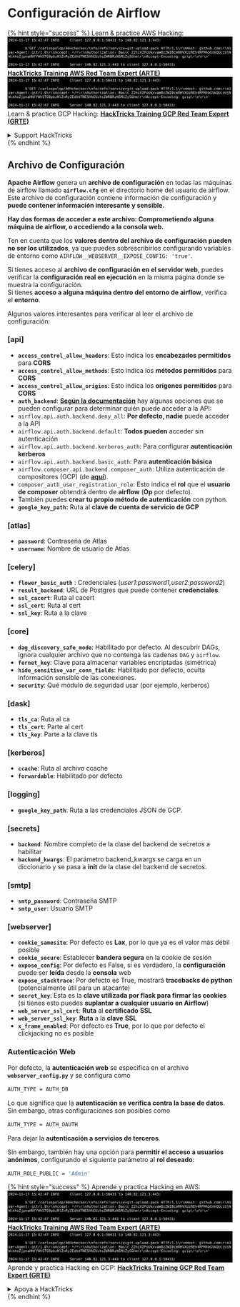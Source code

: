 # Configuración de Airflow

{% hint style="success" %}
Learn & practice AWS Hacking:<img src="../../.gitbook/assets/image (1).png" alt="" data-size="line">[**HackTricks Training AWS Red Team Expert (ARTE)**](https://training.hacktricks.xyz/courses/arte)<img src="../../.gitbook/assets/image (1).png" alt="" data-size="line">\
Learn & practice GCP Hacking: <img src="../../.gitbook/assets/image (2).png" alt="" data-size="line">[**HackTricks Training GCP Red Team Expert (GRTE)**<img src="../../.gitbook/assets/image (2).png" alt="" data-size="line">](https://training.hacktricks.xyz/courses/grte)

<details>

<summary>Support HackTricks</summary>

* Check the [**subscription plans**](https://github.com/sponsors/carlospolop)!
* **Join the** 💬 [**Discord group**](https://discord.gg/hRep4RUj7f) or the [**telegram group**](https://t.me/peass) or **follow** us on **Twitter** 🐦 [**@hacktricks\_live**](https://twitter.com/hacktricks\_live)**.**
* **Share hacking tricks by submitting PRs to the** [**HackTricks**](https://github.com/carlospolop/hacktricks) and [**HackTricks Cloud**](https://github.com/carlospolop/hacktricks-cloud) github repos.

</details>
{% endhint %}

## Archivo de Configuración

**Apache Airflow** genera un **archivo de configuración** en todas las máquinas de airflow llamado **`airflow.cfg`** en el directorio home del usuario de airflow. Este archivo de configuración contiene información de configuración y **puede contener información interesante y sensible.**

**Hay dos formas de acceder a este archivo: Comprometiendo alguna máquina de airflow, o accediendo a la consola web.**

Ten en cuenta que los **valores dentro del archivo de configuración** **pueden no ser los utilizados**, ya que puedes sobrescribirlos configurando variables de entorno como `AIRFLOW__WEBSERVER__EXPOSE_CONFIG: 'true'`.

Si tienes acceso al **archivo de configuración en el servidor web**, puedes verificar la **configuración real en ejecución** en la misma página donde se muestra la configuración.\
Si tienes **acceso a alguna máquina dentro del entorno de airflow**, verifica el **entorno**.

Algunos valores interesantes para verificar al leer el archivo de configuración:

### \[api]

* **`access_control_allow_headers`**: Esto indica los **encabezados permitidos** para **CORS**
* **`access_control_allow_methods`**: Esto indica los **métodos permitidos** para **CORS**
* **`access_control_allow_origins`**: Esto indica los **orígenes permitidos** para **CORS**
* **`auth_backend`**: [**Según la documentación**](https://airflow.apache.org/docs/apache-airflow/stable/security/api.html) hay algunas opciones que se pueden configurar para determinar quién puede acceder a la API:
* `airflow.api.auth.backend.deny_all`: **Por defecto, nadie** puede acceder a la API
* `airflow.api.auth.backend.default`: **Todos pueden** acceder sin autenticación
* `airflow.api.auth.backend.kerberos_auth`: Para configurar **autenticación kerberos**
* `airflow.api.auth.backend.basic_auth`: Para **autenticación básica**
* `airflow.composer.api.backend.composer_auth`: Utiliza autenticación de compositores (GCP) (de [**aquí**](https://cloud.google.com/composer/docs/access-airflow-api)).
* `composer_auth_user_registration_role`: Esto indica el **rol** que el **usuario de composer** obtendrá dentro de **airflow** (**Op** por defecto).
* También puedes **crear tu propio método de autenticación** con python.
* **`google_key_path`:** Ruta al **clave de cuenta de servicio de GCP**

### **\[atlas]**

* **`password`**: Contraseña de Atlas
* **`username`**: Nombre de usuario de Atlas

### \[celery]

* **`flower_basic_auth`** : Credenciales (_user1:password1,user2:password2_)
* **`result_backend`**: URL de Postgres que puede contener **credenciales**.
* **`ssl_cacert`**: Ruta al cacert
* **`ssl_cert`**: Ruta al cert
* **`ssl_key`**: Ruta a la clave

### \[core]

* **`dag_discovery_safe_mode`**: Habilitado por defecto. Al descubrir DAGs, ignora cualquier archivo que no contenga las cadenas `DAG` y `airflow`.
* **`fernet_key`**: Clave para almacenar variables encriptadas (simétrica)
* **`hide_sensitive_var_conn_fields`**: Habilitado por defecto, oculta información sensible de las conexiones.
* **`security`**: Qué módulo de seguridad usar (por ejemplo, kerberos)

### \[dask]

* **`tls_ca`**: Ruta al ca
* **`tls_cert`**: Parte al cert
* **`tls_key`**: Parte a la clave tls

### \[kerberos]

* **`ccache`**: Ruta al archivo ccache
* **`forwardable`**: Habilitado por defecto

### \[logging]

* **`google_key_path`**: Ruta a las credenciales JSON de GCP.

### \[secrets]

* **`backend`**: Nombre completo de la clase del backend de secretos a habilitar
* **`backend_kwargs`**: El parámetro backend\_kwargs se carga en un diccionario y se pasa a **init** de la clase del backend de secretos.

### \[smtp]

* **`smtp_password`**: Contraseña SMTP
* **`smtp_user`**: Usuario SMTP

### \[webserver]

* **`cookie_samesite`**: Por defecto es **Lax**, por lo que ya es el valor más débil posible
* **`cookie_secure`**: Establecer **bandera segura** en la cookie de sesión
* **`expose_config`**: Por defecto es False, si es verdadero, la **configuración** puede ser **leída** desde la **consola** web
* **`expose_stacktrace`**: Por defecto es True, mostrará **tracebacks de python** (potencialmente útil para un atacante)
* **`secret_key`**: Esta es la **clave utilizada por flask para firmar las cookies** (si tienes esto puedes **suplantar a cualquier usuario en Airflow**)
* **`web_server_ssl_cert`**: **Ruta** al **certificado** **SSL**
* **`web_server_ssl_key`**: **Ruta** a la **clave** **SSL**
* **`x_frame_enabled`**: Por defecto es **True**, por lo que por defecto el clickjacking no es posible

### Autenticación Web

Por defecto, la **autenticación web** se especifica en el archivo **`webserver_config.py`** y se configura como
```bash
AUTH_TYPE = AUTH_DB
```
Lo que significa que la **autenticación se verifica contra la base de datos**. Sin embargo, otras configuraciones son posibles como
```bash
AUTH_TYPE = AUTH_OAUTH
```
Para dejar la **autenticación a servicios de terceros**.

Sin embargo, también hay una opción para **permitir el acceso a usuarios anónimos**, configurando el siguiente parámetro al **rol deseado**:
```bash
AUTH_ROLE_PUBLIC = 'Admin'
```
{% hint style="success" %}
Aprende y practica Hacking en AWS:<img src="../../.gitbook/assets/image (1).png" alt="" data-size="line">[**HackTricks Training AWS Red Team Expert (ARTE)**](https://training.hacktricks.xyz/courses/arte)<img src="../../.gitbook/assets/image (1).png" alt="" data-size="line">\
Aprende y practica Hacking en GCP: <img src="../../.gitbook/assets/image (2).png" alt="" data-size="line">[**HackTricks Training GCP Red Team Expert (GRTE)**<img src="../../.gitbook/assets/image (2).png" alt="" data-size="line">](https://training.hacktricks.xyz/courses/grte)

<details>

<summary>Apoya a HackTricks</summary>

* Revisa los [**planes de suscripción**](https://github.com/sponsors/carlospolop)!
* **Únete al** 💬 [**grupo de Discord**](https://discord.gg/hRep4RUj7f) o al [**grupo de telegram**](https://t.me/peass) o **síguenos** en **Twitter** 🐦 [**@hacktricks\_live**](https://twitter.com/hacktricks\_live)**.**
* **Comparte trucos de hacking enviando PRs a los** [**HackTricks**](https://github.com/carlospolop/hacktricks) y [**HackTricks Cloud**](https://github.com/carlospolop/hacktricks-cloud) repositorios de github.

</details>
{% endhint %}
